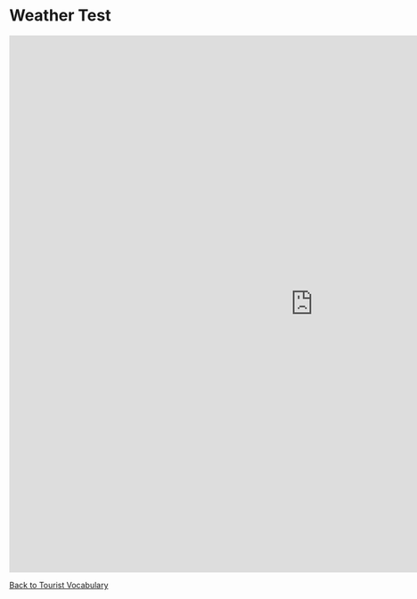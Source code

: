 
<h1> Weather Test</h1>

<iframe src="https://h5p.org/h5p/embed/675483" width="1090" height="964" frameborder="0" allowfullscreen="allowfullscreen"></iframe><script src="https://h5p.org/sites/all/modules/h5p/library/js/h5p-resizer.js" charset="UTF-8"></script>

<a href="page3.html">Back to Tourist Vocabulary</a>
